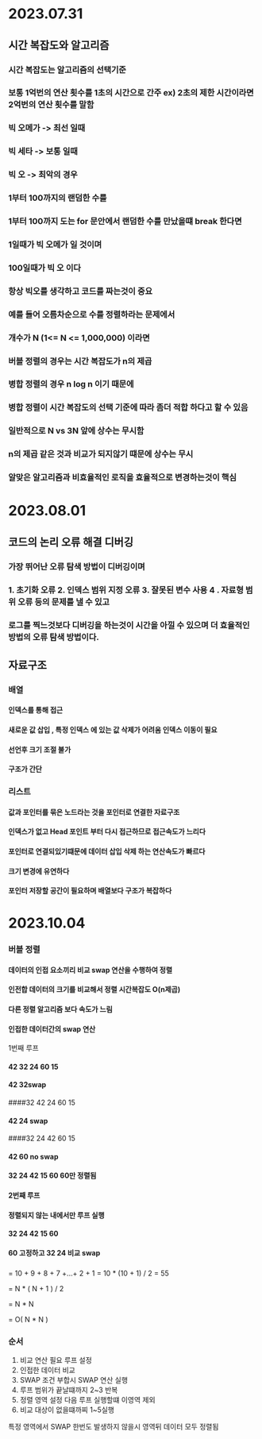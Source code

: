 
# 2023.07.31
## 시간 복잡도와 알고리즘
### 시간 복잡도는 알고리즘의 선택기준 
### 보통 1억번의 연산 횟수를 1초의 시간으로 간주 ex) 2초의 제한 시간이라면 2억번의 연산 횟수를 말함

### 빅 오메가 -> 최선 일때
### 빅 세타 -> 보통 일때
### 빅 오 -> 최악의 경우

### 1부터 100까지의 랜덤한 수를
### 1부터 100까지 도는 for 문안에서 랜덤한 수를 만났을떄 break 한다면
### 1일때가 빅 오메가 일 것이며
### 100일때가 빅 오 이다

### 항상 빅오를 생각하고 코드를 짜는것이 중요

### 예를 들어 오름차순으로 수를 정렬하라는 문제에서
### 개수가 N (1<= N <= 1,000,000) 이라면

### 버블 정렬의 경우는 시간 복잡도가 n의 제곱
### 병합 정렬의 경우 n log n 이기 때문에 
### 병합 정렬이 시간 복잡도의 선택 기준에 따라 좀더 적합 하다고 할 수 있음

### 일반적으로 N vs 3N 앞에 상수는 무시함
### n의 제곱 같은 것과 비교가 되지않기 떄문에 상수는 무시

### 알맞은 알고리즘과 비효율적인 로직을 효율적으로 변경하는것이 핵심


# 2023.08.01

## 코드의 논리 오류 해결 디버깅

### 가장 뛰어난 오류 탐색 방법이 디버깅이며
### 1. 초기화 오류 2. 인덱스 범위 지정 오류 3. 잘못된 변수 사용 4 . 자료형 범위 오류 등의 문제를 낼 수 있고
### 로그를 찍느것보다 디버깅을 하는것이 시간을 아낄 수 있으며 더 효율적인 방법의 오류 탐색 방법이다.


## 자료구조

### 배열  
#### 인덱스를 통해 접근
#### 새로운 값 삽입 , 특정 인덱스 에 있는 값 삭제가 어려움 인덱스 이동이 필요
#### 선언후 크기 조절 불가 
#### 구조가 간단

### 리스트
#### 값과 포인터를 묶은 노드라는 것을 포인터로 연결한 자료구조
#### 인덱스가 없고 Head 포인트 부터 다시 접근하므로 접근속도가 느리다
#### 포인터로 연결되있기떄문에 데이터 삽입 삭제 하는 연산속도가 빠르다
#### 크기 변경에 유연하다
#### 포인터 저장할 공간이 필요하며 배열보다 구조가 복잡하다


# 2023.10.04

### 버블 정렬

#### 데이터의 인접 요소끼리 비교 swap 연산을 수행하여 정렬

#### 인전합 데이터의 크기를 비교해서 정렬 시간복잡도 O(n제곱) 
#### 다른 정렬 알고리즘 보다 속도가 느림
#### 인접한 데이터간의 swap 연산

1번째 루프

#### 42 32 24 60 15
#### 42 32swap

####32 42 24 60 15
####   42 24 swap

####32 24 42 60 15
####   42 60   no swap

#### 32 24 42 15 60 60만 정렬됨


#### 2번째 루프
#### 정렬되지 않는 내에서만 루프 실행

#### 32 24 42 15 60
#### 60 고정하고 32 24 비교 swap 



#####
= 10 + 9 + 8 + 7 +...+ 2 + 1 = 10 * (10 + 1) / 2 = 55

= N * ( N + 1 ) / 2

= N * N

= O( N * N )

 

### 순서
1. 비교 연산 필요 루프 설정
2. 인접한 데이터 비교
3. SWAP 조건 부합시 SWAP 연산 실행
4. 루프 범위가 끝날떄까지 2~3 반복
5. 정렬 영역 설정 다음 루프 실행할떄 이영역 제외
6. 비교 대상이 없을떄까찌 1~5실행

특정 영역에서 SWAP 한번도 발생하지 않을시 영역뒤 데이터 모두 정렬됨